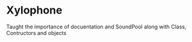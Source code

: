 # Xylophone
Taught the importance of docuentation and SoundPool along with Class, Contructors and objects 

